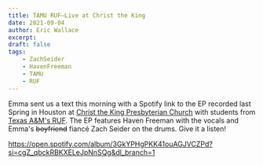 ```yaml
---
title: TAMU RUF–Live at Christ the King
date: 2021-09-04
author: Eric Wallace
excerpt:
draft: false
tags:
    - ZachSeider
    - HavenFreeman
    - TAMU
    - RUF
---
```

Emma sent us a text this morning with a Spotify link to the EP recorded last Spring in Houston at [Christ the King Presbyterian Church](https://www.christtheking.com) with students from [Texas A&M's RUF](https://ruf.org/ministry/texas-am-university/).  The EP features Haven Freeman with the vocals and Emma's ~~boyfriend~~ fiancé Zach Seider on the drums. Give it a listen!

https://open.spotify.com/album/3GkYPHgPKK41ouAGJVCZPd?si=cgZ_qbckRBKXELeJpNnSQg&dl_branch=1
